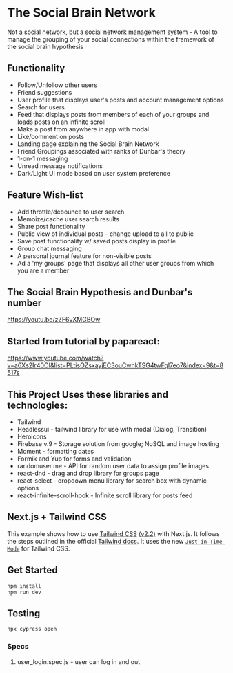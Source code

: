 # The Social Brain Network
Not a social network, but a social network management system
	- A tool to manage the grouping of your social connections within the framework of the social brain hypothesis
## Functionality
- Follow/Unfollow other users
- Friend suggestions
- User profile that displays user's posts and account management options
- Search for users
- Feed that displays posts from members of each of your groups and loads posts on an infinite scroll
- Make a post from anywhere in app with modal
- Like/comment on posts
- Landing page explaining the Social Brain Network
- Friend Groupings associated with ranks of Dunbar's theory
- 1-on-1 messaging
- Unread message notifications
- Dark/Light UI mode based on user system preference
  
## Feature Wish-list
- Add throttle/debounce to user search
- Memoize/cache user search results
- Share post functionality
- Public view of individual posts - change upload to all to public
- Save post functionality w/ saved posts display in profile
- Group chat messaging
- A personal journal feature for non-visible posts
- Ad a 'my groups' page that displays all other user groups from which you are a member


## The Social Brain Hypothesis and Dunbar's number
https://youtu.be/zZF6vXMGBOw
## Started from tutorial by papareact:
https://www.youtube.com/watch?v=a6Xs2Ir40OI&list=PLtisOZsxayjEC3ouCwhkTSG4twFqI7eo7&index=9&t=8517s

## This Project Uses these libraries and technologies:
+ Tailwind
+ Headlessui - tailwind library for use with modal (Dialog, Transition)
+ Heroicons
+ Firebase v.9 - Storage solution from google; NoSQL and image hosting
+ Moment - formatting dates
+ Formik and Yup for forms and validation
+ randomuser.me - API for random user data to assign profile images
+ react-dnd - drag and drop library for groups page
+ react-select - dropdown menu library for search box with dynamic options
+ react-infinite-scroll-hook - Infinite scroll library for posts feed

## Next.js + Tailwind CSS
This example shows how to use [Tailwind CSS](https://tailwindcss.com/) [(v2.2)](https://blog.tailwindcss.com/tailwindcss-2-2) with Next.js. It follows the steps outlined in the official [Tailwind docs](https://tailwindcss.com/docs/guides/nextjs).
It uses the new [`Just-in-Time Mode`](https://tailwindcss.com/docs/just-in-time-mode) for Tailwind CSS.

## Get Started

```
npm install
npm run dev
```

## Testing
```
npx cypress open
```
### Specs
1. user_login.spec.js - user can log in and out